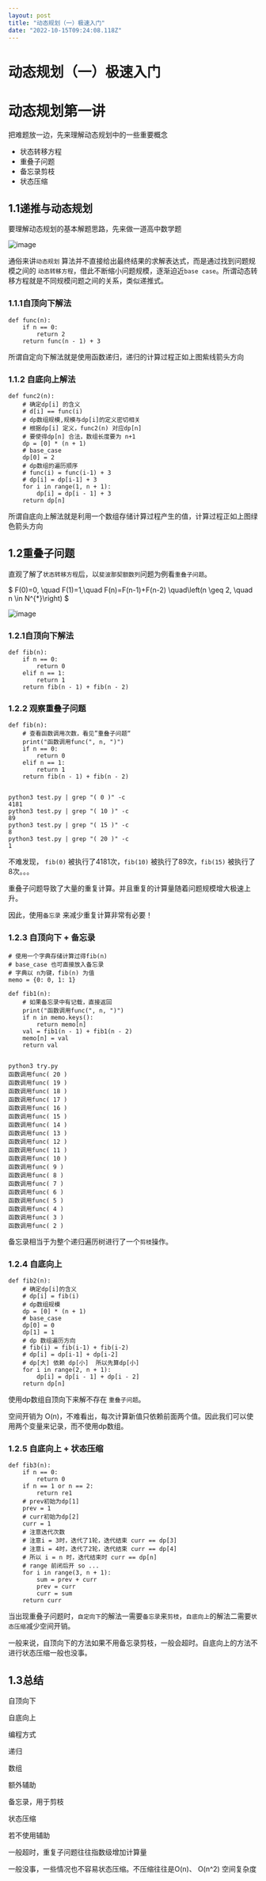 ```yaml
---
layout: post
title: "动态规划（一）极速入门"
date: "2022-10-15T09:24:08.118Z"
---
```

动态规划（一）极速入门
===========

动态规划第一讲
=======

把难题放一边，先来理解动态规划中的一些重要概念

*   状态转移方程
*   重叠子问题
*   备忘录剪枝
*   状态压缩

1.1递推与动态规划
----------

要理解动态规划的基本解题思路，先来做一道高中数学题

![image](https://img2022.cnblogs.com/blog/2308437/202210/2308437-20221015134656573-539860109.png)

通俗来讲`动态规划` 算法并不直接给出最终结果的求解表达式，而是通过找到问题规模之间的 `动态转移方程`，借此不断缩小问题规模，逐渐迫近`base case`。所谓动态转移方程就是不同规模问题之间的关系，类似递推式。

### 1.1.1自顶向下解法

    def func(n):
        if n == 0:
            return 2
        return func(n - 1) + 3
    

所谓自定向下解法就是使用函数递归，递归的计算过程正如上图紫线箭头方向

### 1.1.2 自底向上解法

    def func2(n):
        # 确定dp[i] 的含义
        # d[i] == func(i)
        # dp数组规模,规模与dp[i]的定义密切相关
        # 根据dp[i] 定义，func2(n) 对应dp[n]
        # 要使得dp[n] 合法，数组长度要为 n+1
        dp = [0] * (n + 1)
        # base_case
        dp[0] = 2
        # dp数组的遍历顺序
        # func(i) = func(i-1) + 3
        # dp[i] = dp[i-1] + 3
        for i in range(1, n + 1):
            dp[i] = dp[i - 1] + 3
        return dp[n]
    

所谓自底向上解法就是利用一个数组存储计算过程产生的值，计算过程正如上图绿色箭头方向

1.2重叠子问题
--------

直观了解了`状态转移方程`后，以`斐波那契额数列`问题为例看`重叠子问题`。

$ F(0)=0, \\quad F(1)=1,\\quad F(n)=F(n-1)+F(n-2) \\quad\\left(n \\geq 2, \\quad n \\in N^{\*}\\right) $

![image](https://img2022.cnblogs.com/blog/2308437/202210/2308437-20221015134719226-22885306.png)

### 1.2.1自顶向下解法

    def fib(n):
        if n == 0:
            return 0
        elif n == 1:
            return 1
        return fib(n - 1) + fib(n - 2)
    

### 1.2.2 观察重叠子问题

    def fib(n):
        # 查看函数调用次数，看见”重叠子问题“
        print("函数调用func(", n, ")")
        if n == 0:
            return 0
        elif n == 1:
            return 1
        return fib(n - 1) + fib(n - 2)
    

    python3 test.py | grep "( 0 )" -c
    4181
    python3 test.py | grep "( 10 )" -c
    89
    python3 test.py | grep "( 15 )" -c
    8
    python3 test.py | grep "( 20 )" -c
    1
    

不难发现， `fib(0)` 被执行了4181次，`fib(10)` 被执行了89次，`fib(15)` 被执行了8次。。。

重叠子问题导致了大量的重复计算。并且重复的计算量随着问题规模增大极速上升。

因此，使用`备忘录` 来减少重复计算非常有必要！

### 1.2.3 自顶向下 + 备忘录

    # 使用一个字典存储计算过得fib(n)
    # base_case 也可直接放入备忘录
    # 字典以 n为键，fib(n) 为值
    memo = {0: 0, 1: 1}
    
    def fib1(n):
        # 如果备忘录中有记载，直接返回
        print("函数调用func(", n, ")")
        if n in memo.keys():
            return memo[n]
        val = fib1(n - 1) + fib1(n - 2)
        memo[n] = val
        return val
    

    python3 try.py
    函数调用func( 20 )
    函数调用func( 19 )
    函数调用func( 18 )
    函数调用func( 17 )
    函数调用func( 16 )
    函数调用func( 15 )
    函数调用func( 14 )
    函数调用func( 13 )
    函数调用func( 12 )
    函数调用func( 11 )
    函数调用func( 10 )
    函数调用func( 9 )
    函数调用func( 8 )
    函数调用func( 7 )
    函数调用func( 6 )
    函数调用func( 5 )
    函数调用func( 4 )
    函数调用func( 3 )
    函数调用func( 2 )
    

备忘录相当于为整个递归遍历树进行了一个`剪枝`操作。

### 1.2.4 自底向上

    def fib2(n):
        # 确定dp[i]的含义
        # dp[i] = fib(i)
        # dp数组规模
        dp = [0] * (n + 1)
        # base_case
        dp[0] = 0
        dp[1] = 1
        # dp 数组遍历方向
        # fib(i) = fib(i-1) + fib(i-2)
        # dp[i] = dp[i-1] + dp[i-2]
        # dp[大] 依赖 dp[小]  所以先算dp[小]
        for i in range(2, n + 1):
            dp[i] = dp[i - 1] + dp[i - 2]
        return dp[n]
    

使用dp数组自顶向下来解不存在 `重叠子问题`。

空间开销为 O(n)，不难看出，每次计算新值只依赖前面两个值。因此我们可以使用两个变量来记录，而不使用dp数组。

### 1.2.5 自底向上 + 状态压缩

    def fib3(n):
        if n == 0:
            return 0
        if n == 1 or n == 2:
            return re1
        # prev初始为dp[1]
        prev = 1
        # curr初始为dp[2]
        curr = 1
        # 注意迭代次数
        # 注意i = 3时，迭代了1轮，迭代结束 curr == dp[3]
        # 注意i = 4时，迭代了2轮，迭代结束 curr == dp[4]
        # 所以 i = n 时，迭代结束时 curr == dp[n]
        # range 前闭后开 so ...
        for i in range(3, n + 1):
            sum = prev + curr
            prev = curr
            curr = sum
        return curr
    

当出现重叠子问题时，`自定向下`的解法一需要`备忘录`来`剪枝`，`自底向上`的解法二需要`状态压缩`减少空间开销。

一般来说，自顶向下的方法如果不用备忘录剪枝，一般会超时。自底向上的方法不进行状态压缩一般也没事。

1.3总结
-----

自顶向下

自底向上

编程方式

递归

数组

额外辅助

备忘录，用于剪枝

状态压缩

若不使用辅助

一般超时，重复子问题往往指数级增加计算量

一般没事，一些情况也不容易状态压缩。不压缩往往是O(n)、 O(n^2) 空间复杂度